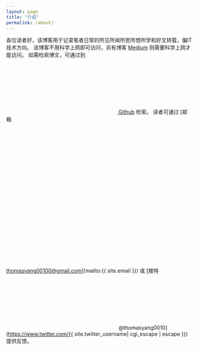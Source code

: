 ```yaml
---
layout: page
title: "介绍"
permalink: /about/
---
```


各位读者好，该博客用于记录笔者日常的所见所闻所思所想所学和好文转载，偏IT技术方向。
该博客不用科学上网即可访问，另有博客 [Medium](https://medium.com/@thomas-yang) 则需要科学上网才能访问。
如需检索博文，可通过到 [<svg class="svg-icon"><use xlink:href="{{ '/assets/minima-social-icons.svg#github' | relative_url }}"></use></svg> Github](https://github.com/meiyingqishi/meiyingqishi.github.io/search?q=) 检索。
读者可通过 [邮箱 <svg class="svg-icon" viewBox="0 0 48 37"><use xlink:href="{{ '/assets/minima-social-icons.svg#gmail' | relative_url }}"></use></svg> thomasyang00100@gmail.com](mailto:{{ site.email }}) 或 [推特 <svg class="svg-icon"><use xlink:href="{{ '/assets/minima-social-icons.svg#twitter' | relative_url }}"></use></svg> @thomasyang0010](https://www.twitter.com/{{ site.twitter_username| cgi_escape | escape }}) 提供反馈。